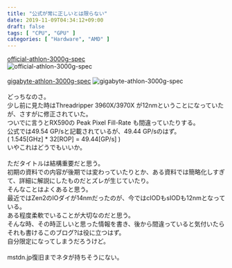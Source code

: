 ```yaml
---
title: "公式が常に正しいとは限らない"
date: 2019-11-09T04:34:12+09:00
draft: false
tags: [ "CPU", "GPU" ]
categories: [ "Hardware", "AMD" ]
---
```


[official-athlon-3000g-spec](https://www.amd.com/en/products/apu/amd-athlon-3000g#product-specs)  
![official-athlon-3000g-spec](/image/2019/11/09/official-athlon-3000g-spec.webp)  
<br>
[gigabyte-athlon-3000g-spec](https://www.gigabyte.com/Ajax/SupportFunction/Getcpulist?Type=Product&Value=6236)
![gigabyte-athlon-3000g-spec](/image/2019/11/09/gigabyte-athlon-3000g-spec.webp)  
<br>
どっちなのさ。  
少し前に見た時はThreadripper 3960X/3970X が12nmということになっていたが、さすがに修正されていた。  
ついでに言うとRX590の Peak Pixel Fill-Rate も間違っていたりする。  
公式では49.54 GP/sと記載されているが、49.44 GP/sのはず。  
( 1.545[GHz] * 32[ROP] = 49.44[GP/s] )  
いやこれはどうでもいいか。  
<br>
ただタイトルは結構重要だと思う。  
初期の資料での内容が後期では変わっていたりとか、ある資料では簡略化しすぎて、詳細に解説にしたものだとズレが生じていたり。  
そんなことはよくあると思う。  
最近ではZen2のIOダイが14nmだったのが、今ではcIODもsIODも12nmとなっている。  
ある程度柔軟でいることが大切なのだと思う。  
そんな時、その時正しいと思った情報を書き、後から間違っていると気付いたらそれも書けるこのブログ?は役に立つはず。  
自分限定になってしまうだろうけど。  
<br>
mstdn.jp復旧までネタが持ちそうにない。